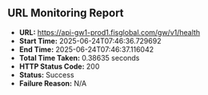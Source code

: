 ## URL Monitoring Report

- **URL:** https://api-gw1-prod1.fisglobal.com/gw/v1/health
- **Start Time:** 2025-06-24T07:46:36.729692
- **End Time:** 2025-06-24T07:46:37.116042
- **Total Time Taken:** 0.38635 seconds
- **HTTP Status Code:** 200
- **Status:** Success
- **Failure Reason:** N/A
